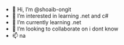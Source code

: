 - 👋 Hi, I’m @shoaib-ongit
- 👀 I’m interested in learning .net and c#
- 🌱 I’m currently learning .net
- 💞️ I’m looking to collaborate on i dont know
- 📫 na

<!---
shoaib-ongit/shoaib-ongit is a ✨ special ✨ repository because its `README.md` (this file) appears on your GitHub profile.
You can click the Preview link to take a look at your changes.
--->
